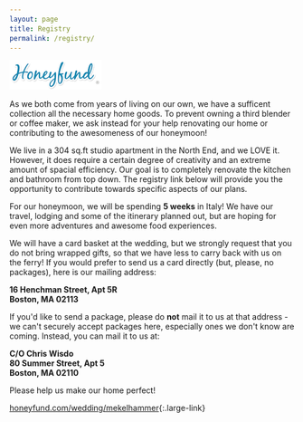 ```yaml
---
layout: page
title: Registry
permalink: /registry/
---
```


  [![](/img/honeyfund.png)](http://www.honeyfund.com/wedding/mekelhammer)

As we both come from years of living on our own, we have a sufficent collection all the necessary home goods. To prevent owning a third blender or coffee maker, we ask instead for your help renovating our home or contributing to the awesomeness of our honeymoon! 

We live in a 304 sq.ft studio apartment in the North End, and we LOVE it. However, it does require a certain degree of creativity and an extreme amount of spacial efficiency. Our goal is to completely renovate the kitchen and bathroom from top down. The registry link below will provide you the opportunity to contribute towards specific aspects of our plans. 

For our honeymoon, we will be spending **5 weeks** in Italy! We have our travel, lodging and some of the itinerary planned out, but are hoping for even more adventures and awesome food experiences.

We will have a card basket at the wedding, but we strongly request that you do not bring wrapped gifts, so that we have less to carry back with us on the ferry! If you would prefer to send us a card directly (but, please, no packages), here is our mailing address:

  **16 Henchman Street, Apt 5R**  
**Boston, MA 02113**

If you'd like to send a package, please do **not** mail it to us at that address - we can't securely accept packages here, especially ones we don't know are coming. Instead, you can mail it to us at:

  **C/O Chris Wisdo**  
  **80 Summer Street, Apt 5**  
**Boston, MA 02110**

Please help us make our home perfect!

[honeyfund.com/wedding/mekelhammer](http://www.honeyfund.com/wedding/mekelhammer){:.large-link}
